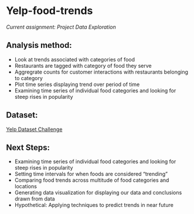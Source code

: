 # Yelp-food-trends

*Current assignment: Project Data Exploration*

Analysis method:
----------------

  * Look at trends associated with categories of food
  * Restaurants are tagged with category of food they serve
  * Aggregrate counts for customer interactions with restaurants belonging to category
  * Plot time series displaying trend over period of time
  * Examining time series of individual food categories and looking for steep rises in popularity

Dataset:
--------


[Yelp Dataset Challenge](http://www.yelp.com/dataset_challenge)


Next Steps:
-----------
* Examining time series of individual food categories and looking for steep rises in popularity
* Setting time intervals for when foods are considered “trending”
* Comparing food trends across multitude of food categories and locations
* Generating data visualization for displaying our data and conclusions drawn from data
* Hypothetical: Applying techniques to predict trends in near future